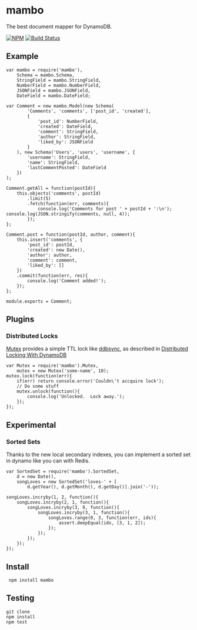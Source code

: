 # mambo

The best document mapper for DynamoDB.

[![NPM](https://nodei.co/npm/levelmeup.png?downloads=true&stars=true)](https://nodei.co/npm/mambo/)
[![Build Status](https://secure.travis-ci.org/imlucas/node-mambo.png)](http://travis-ci.org/imlucas/node-mambo)

## Example

    var mambo = require('mambo'),
        Schema = mambo.Schema,
        StringField = mambo.StringField,
        NumberField = mambo.NumberField,
        JSONField = mambo.JSONField,
        DateField = mambo.DateField;

    var Comment = new mambo.Model(new Schema(
            'Comments', 'comments', ['post_id', 'created'],
            {
                'post_id': NumberField,
                'created': DateField,
                'comment': StringField,
                'author': StringField,
                'liked_by': JSONField
            }
        ), new Schema('Users', 'users', 'username', {
            'username': StringField,
            'name': StringField,
            'lastCommentPosted': DateField
        })
    );

    Comment.getAll = function(postId){
        this.objects('comments', postId)
            .limit(5)
            .fetch(function(err, comments){
                console.log('Comments for post ' + postId + ':\n'); console.log(JSON.stringify(comments, null, 4));
            });
    };

    Comment.post = function(postId, author, comment){
        this.insert('comments', {
            'post_id': postId,
            'created': new Date(),
            'author': author,
            'comment': comment,
            'liked_by': []
        })
        .commit(function(err, res){
            console.log('Comment added!');
        });
    };

    module.exports = Comment;


## Plugins

### Distributed Locks

[Mutex](https://github.com/exfm/node-mambo/blob/master/lib/mutex.js) provides a simple TTL lock like [ddbsync](https://github.com/ryandotsmith/ddbsync), as described in [Distributed Locking With DynamoDB](https://gist.github.com/ryandotsmith/c95fd21fab91b0823328)

    var Mutex = require('mambo').Mutex,
        mutex = new Mutex('some-name', 10);
    mutex.lock(function(err){
        if(err) return console.error('Couldn\'t accquire lock');
        // Do some stuff
        mutex.unlock(function(){
            console.log('Unlocked.  Lock away.');
        });
    });

## Experimental

### Sorted Sets

Thanks to the new local secondary indexes, you can implement a sorted set
in dynamo like you can with Redis.

    var SortedSet = require('mambo').SortedSet,
        d = new Date(),
        songLoves = new SortedSet('loves-' + [
            d.getYear(), d.getMonth(), d.getDay()].join('-'));

    songLoves.incryby(1, 2, function(){
        songLoves.incryby(2, 1, function(){
            songLoves.incryby(3, 9, function(){
                songLoves.incryby(3, 1, function(){
                    songLoves.range(0, 3, function(err, ids){
                        assert.deepEqual(ids, [3, 1, 2]);
                    });
                });
            });
        });
    });


## Install

     npm install mambo

## Testing

    git clone
    npm install
    npm test




